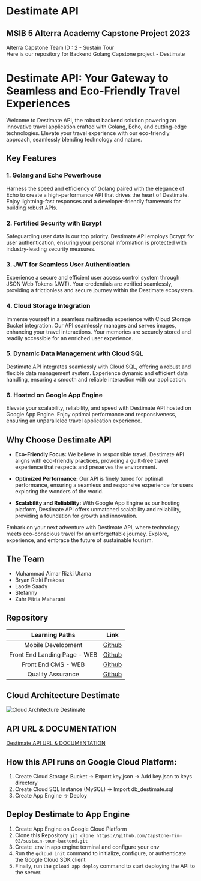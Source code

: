# Destimate API

## MSIB 5 Alterra Academy Capstone Project 2023
Alterra Capstone Team ID : 2 - Sustain Tour <br>
Here is our repository for Backend Golang Capstone project - Destimate

# Destimate API: Your Gateway to Seamless and Eco-Friendly Travel Experiences

Welcome to Destimate API, the robust backend solution powering an innovative travel application crafted with Golang, Echo, and cutting-edge technologies. Elevate your travel experience with our eco-friendly approach, seamlessly blending technology and nature.

## Key Features

### 1. Golang and Echo Powerhouse
Harness the speed and efficiency of Golang paired with the elegance of Echo to create a high-performance API that drives the heart of Destimate. Enjoy lightning-fast responses and a developer-friendly framework for building robust APIs.

### 2. Fortified Security with Bcrypt
Safeguarding user data is our top priority. Destimate API employs Bcrypt for user authentication, ensuring your personal information is protected with industry-leading security measures.

### 3. JWT for Seamless User Authentication
Experience a secure and efficient user access control system through JSON Web Tokens (JWT). Your credentials are verified seamlessly, providing a frictionless and secure journey within the Destimate ecosystem.

### 4. Cloud Storage Integration
Immerse yourself in a seamless multimedia experience with Cloud Storage Bucket integration. Our API seamlessly manages and serves images, enhancing your travel interactions. Your memories are securely stored and readily accessible for an enriched user experience.

### 5. Dynamic Data Management with Cloud SQL
Destimate API integrates seamlessly with Cloud SQL, offering a robust and flexible data management system. Experience dynamic and efficient data handling, ensuring a smooth and reliable interaction with our application.

### 6. Hosted on Google App Engine
Elevate your scalability, reliability, and speed with Destimate API hosted on Google App Engine. Enjoy optimal performance and responsiveness, ensuring an unparalleled travel application experience.

## Why Choose Destimate API

- **Eco-Friendly Focus:** We believe in responsible travel. Destimate API aligns with eco-friendly practices, providing a guilt-free travel experience that respects and preserves the environment.

- **Optimized Performance:** Our API is finely tuned for optimal performance, ensuring a seamless and responsive experience for users exploring the wonders of the world.

- **Scalability and Reliability:** With Google App Engine as our hosting platform, Destimate API offers unmatched scalability and reliability, providing a foundation for growth and innovation.

Embark on your next adventure with Destimate API, where technology meets eco-conscious travel for an unforgettable journey. Explore, experience, and embrace the future of sustainable tourism.


## The Team
- Muhammad Aimar Rizki Utama
- Bryan Rizki Prakosa
- Laode Saady
- Stefanny
- Zahr Fitria Maharani
## Repository

|   Learning Paths   |                                Link                                |
| :----------------: | :----------------------------------------------------------------: |
| Mobile Development | [Github](https://github.com/Capstone-Tim-02/sustain-tour-mobile) |
| Front End Landing Page - WEB | [Github](https://github.com/Capstone-Tim-02/sustain-tour-frontend-landing-page)  |
| Front End CMS - WEB  | [Github](https://github.com/Capstone-Tim-02/sustain-tour-frontend-cms)  |
| Quality Assurance | [Github](https://github.com/Capstone-Tim-02/sustain-tour-quality-assurance) |

## Cloud Architecture Destimate
![Cloud Architecture Destimate](https://storage.googleapis.com/destimate/Screenshot%202023-12-19%20at%2004.08.32.png)

## API URL & DOCUMENTATION
[Destimate API URL & DOCUMENTATION](https://destimate.uc.r.appspot.com/)

## How this API runs on Google Cloud Platform:
1. Create Cloud Storage Bucket -> Export key.json -> Add key.json to keys directory
2. Create Cloud SQL Instance (MySQL) -> Import db_destimate.sql
3. Create App Engine -> Deploy

## Deploy Destimate to App Engine
1. Create App Engine on Google Cloud Platform
2. Clone this Repository ```git clone https://github.com/Capstone-Tim-02/sustain-tour-backend.git```
3. Create .env in app engine terminal and configure your env
5. Run the ```gcloud init``` command to initialize, configure, or authenticate the Google Cloud SDK client
6. Finally, run the ```gcloud app deploy``` command to start deploying the API to the server.
